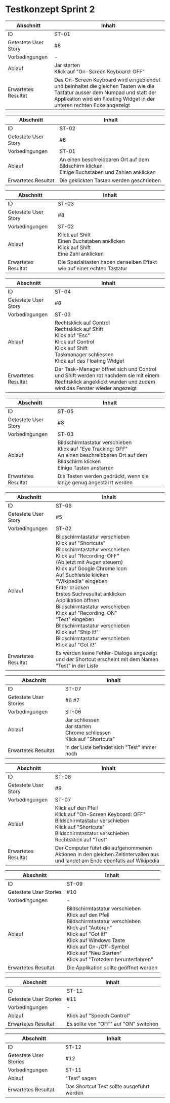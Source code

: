 # Testkonzept Sprint 2
Abschnitt | Inhalt
--- | ---
ID | ST-01
Getestete User Story | #8
Vorbedingungen | \-
Ablauf | Jar starten<br>Klick auf "On-Screen Keyboard: OFF"
Erwartetes Resultat | Das On-Screen Keyboard wird eingeblendet und beinhaltet die gleichen Tasten wie die Tastatur ausser dem Numpad und statt der Applikation wird ein Floating Widget in der unteren rechten Ecke angezeigt

Abschnitt | Inhalt
--- | ---
ID | ST-02
Getestete User Story | #8
Vorbedingungen | ST-01
Ablauf | An einen beschreibbaren Ort auf dem Bildschirm klicken<br>Einige Buchstaben und Zahlen anklicken
Erwartetes Resultat | Die geklickten Tasten werden geschrieben

Abschnitt | Inhalt
--- | ---
ID | ST-03
Getestete User Story | #8
Vorbedingungen | ST-02
Ablauf | Klick auf Shift<br>Einen Buchstaben anklicken<br> Klick auf Shift<br>Eine Zahl anklicken
Erwartetes Resultat | Die Spezialtasten haben denselben Effekt wie auf einer echten Tastatur

Abschnitt | Inhalt
--- | ---
ID | ST-04
Getestete User Story | #8
Vorbedingungen | ST-03
Ablauf | Rechtsklick auf Control<br>Rechtsklick auf Shift<br>Klick auf "Esc"<br>Klick auf Control<br>Klick auf Shift<br>Taskmanager schliessen<br>Klick auf das Floating Widget
Erwartetes Resultat | Der Task-Manager öffnet sich und Control und Shift werden rot nachdem sie mit einem Rechtsklick angeklickt wurden und zudem wird das Fenster wieder angezeigt

Abschnitt | Inhalt
--- | ---
ID | ST-05
Getestete User Story | #8
Vorbedingungen | ST-03
Ablauf | Bildschirmtastatur verschieben<br>Klick auf "Eye Tracking: OFF"<br>An einen beschreibbaren Ort auf dem Bildschirm klicken<br>Einige Tasten anstarren
Erwartetes Resultat | Die Tasten werden gedrückt, wenn sie lange genug angestarrt werden

Abschnitt | Inhalt
--- | ---
ID | ST-06
Getestete User Story | #5
Vorbedingungen | ST-02
Ablauf | Bildschirmtastatur verschieben<br>Klick auf "Shortcuts"<br>Bildschirmtastatur verschieben<br>Klick auf "Recording: OFF"<br>(Ab jetzt mit Augen steuern)<br>Klick auf Google Chrome Icon<br>Auf Suchleiste klicken<br>"Wikipedia" eingeben<br>Enter drücken<br>Erstes Suchresultat anklicken<br>Applikation öffnen<br>Bildschirmtastatur verschieben<br>Klick auf "Recording: ON"<br>"Test" eingeben<br>Bildschirmtastatur verschieben<br>Klick auf "Ship it!"<br>Bildschirmtastatur verschieben<br>Klick auf "Got it!"
Erwartetes Resultat | Es werden keine Fehler-Dialoge angezeigt und der Shortcut erscheint mit dem Namen "Test" in der Liste

Abschnitt | Inhalt
--- | ---
ID | ST-07
Getestete User Stories | #6 #7
Vorbedingungen | ST-06
Ablauf | Jar schliessen<br>Jar starten<br>Chrome schliessen<br>Klick auf "Shortcuts"
Erwartetes Resultat | In der Liste befindet sich "Test" immer noch

Abschnitt | Inhalt
--- | ---
ID | ST-08
Getestete User Story | #9
Vorbedingungen | ST-07
Ablauf | Klick auf den Pfeil<br>Klick auf "On-Screen Keyboard: OFF"<br>Bildschirmtastatur verschieben<br>Klick auf "Shortcuts"<br>Bildschirmtastatur verschieben<br>Rechtsklick auf "Test"
Erwartetes Resultat | Der Computer führt die aufgenommenen Aktionen in den gleichen Zeitintervallen aus und landet am Ende ebenfalls auf Wikipedia

Abschnitt | Inhalt
--- | ---
ID | ST-09
Getestete User Stories | #10
Vorbedingungen | \-
Ablauf | Bildschirmtastatur verschieben<br>Klick auf den Pfeil<br>Bildschirmtastatur verschieben<br>Klick auf "Autorun"<br>Klick auf "Got it!"<br>Klick auf Windows Taste<br>Klick auf On-/Off-Symbol<br>Klick auf "Neu Starten"<br>Klick auf "Trotzdem herunterfahren"
Erwartetes Resultat | Die Applikation sollte geöffnet werden

Abschnitt | Inhalt
--- | ---
ID | ST-11
Getestete User Stories | #11
Vorbedingungen | \-
Ablauf | Klick auf "Speech Control"
Erwartetes Resultat | Es sollte von "OFF" auf "ON" switchen

Abschnitt | Inhalt
--- | ---
ID | ST-12
Getestete User Stories | #12
Vorbedingungen | ST-11
Ablauf | "Test" sagen
Erwartetes Resultat | Das Shortcut Test sollte ausgeführt werden